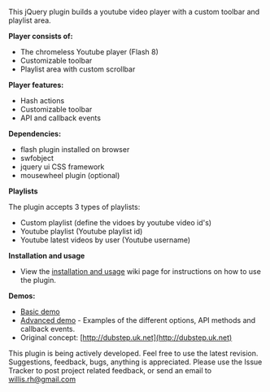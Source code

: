 This jQuery plugin builds a youtube video player with a custom toolbar and playlist area.

**Player consists of:**

 * The chromeless Youtube player (Flash 8)
 * Customizable toolbar 
 * Playlist area with custom scrollbar

**Player features:**

 * Hash actions
 * Customizable toolbar
 * API and callback events

**Dependencies:**

 * flash plugin installed on browser
 * swfobject
 * jquery ui CSS framework
 * mousewheel plugin (optional)

**Playlists**

The plugin accepts 3 types of playlists:

 * Custom playlist (define the vidoes by youtube video id's)
 * Youtube playlist (Youtube playlist id)
 * Youtube latest videos by user (Youtube username)

**Installation and usage**

 * View the [installation and usage](http://github.com/badsyntax/jquery-youtube-player/wiki/Installation-and-usage) wiki page for instructions on how to use the plugin.

**Demos:**

 * [Basic demo](http://badsyntax.github.com/youtube-player/player-example.html)
 * [Advanced demo](http://badsyntax.github.com/youtube-player/player-example-api-events.html) - Examples of the different options, API methods and callback events.
 * Original concept: [http://dubstep.uk.net](http://dubstep.uk.net)

This plugin is being actively developed. Feel free to use the latest revision.
Suggestions, feedback, bugs, anything is appreciated. Please use the Issue Tracker to post project related feedback, or send an email to willis.rh@gmail.com
